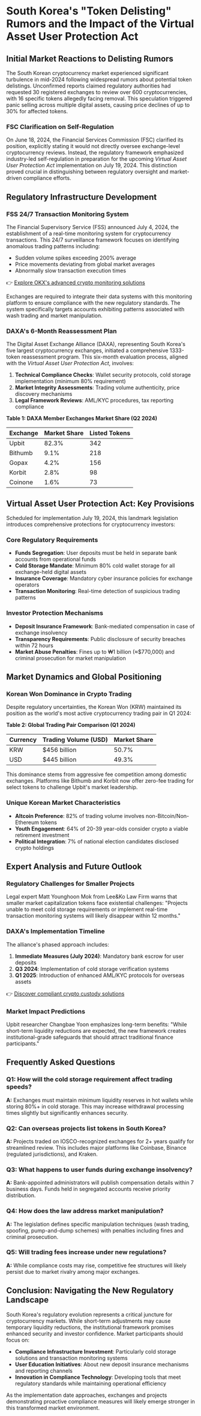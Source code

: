 # South Korea's "Token Delisting" Rumors and the Impact of the Virtual Asset User Protection Act

## Initial Market Reactions to Delisting Rumors

The South Korean cryptocurrency market experienced significant turbulence in mid-2024 following widespread rumors about potential token delistings. Unconfirmed reports claimed regulatory authorities had requested 30 registered exchanges to review over 600 cryptocurrencies, with 16 specific tokens allegedly facing removal. This speculation triggered panic selling across multiple digital assets, causing price declines of up to 30% for affected tokens.

### FSC Clarification on Self-Regulation

On June 18, 2024, the Financial Services Commission (FSC) clarified its position, explicitly stating it would not directly oversee exchange-level cryptocurrency reviews. Instead, the regulatory framework emphasized industry-led self-regulation in preparation for the upcoming *Virtual Asset User Protection Act* implementation on July 19, 2024. This distinction proved crucial in distinguishing between regulatory oversight and market-driven compliance efforts.

## Regulatory Infrastructure Development

### FSS 24/7 Transaction Monitoring System

The Financial Supervisory Service (FSS) announced July 4, 2024, the establishment of a real-time monitoring system for cryptocurrency transactions. This 24/7 surveillance framework focuses on identifying anomalous trading patterns including:

- Sudden volume spikes exceeding 200% average
- Price movements deviating from global market averages
- Abnormally slow transaction execution times

👉 [Explore OKX's advanced crypto monitoring solutions](https://bit.ly/okx-bonus)

Exchanges are required to integrate their data systems with this monitoring platform to ensure compliance with the new regulatory standards. The system specifically targets accounts exhibiting patterns associated with wash trading and market manipulation.

### DAXA's 6-Month Reassessment Plan

The Digital Asset Exchange Alliance (DAXA), representing South Korea's five largest cryptocurrency exchanges, initiated a comprehensive 1333-token reassessment program. This six-month evaluation process, aligned with the *Virtual Asset User Protection Act*, involves:

1. **Technical Compliance Checks**: Wallet security protocols, cold storage implementation (minimum 80% requirement)
2. **Market Integrity Assessments**: Trading volume authenticity, price discovery mechanisms
3. **Legal Framework Reviews**: AML/KYC procedures, tax reporting compliance

**Table 1: DAXA Member Exchanges Market Share (Q2 2024)**

| Exchange  | Market Share | Listed Tokens |
|----------|--------------|---------------|
| Upbit    | 82.3%        | 342           |
| Bithumb  | 9.1%         | 218           |
| Gopax    | 4.2%         | 156           |
| Korbit   | 2.8%         | 98            |
| Coinone  | 1.6%         | 73            |

## Virtual Asset User Protection Act: Key Provisions

Scheduled for implementation July 19, 2024, this landmark legislation introduces comprehensive protections for cryptocurrency investors:

### Core Regulatory Requirements

- **Funds Segregation**: User deposits must be held in separate bank accounts from operational funds
- **Cold Storage Mandate**: Minimum 80% cold wallet storage for all exchange-held digital assets
- **Insurance Coverage**: Mandatory cyber insurance policies for exchange operators
- **Transaction Monitoring**: Real-time detection of suspicious trading patterns

### Investor Protection Mechanisms

- **Deposit Insurance Framework**: Bank-mediated compensation in case of exchange insolvency
- **Transparency Requirements**: Public disclosure of security breaches within 72 hours
- **Market Abuse Penalties**: Fines up to ₩1 billion (≈$770,000) and criminal prosecution for market manipulation

## Market Dynamics and Global Positioning

### Korean Won Dominance in Crypto Trading

Despite regulatory uncertainties, the Korean Won (KRW) maintained its position as the world's most active cryptocurrency trading pair in Q1 2024:

**Table 2: Global Trading Pair Comparison (Q1 2024)**

| Currency | Trading Volume (USD) | Market Share |
|---------|----------------------|------------|
| KRW     | $456 billion         | 50.7%      |
| USD     | $445 billion         | 49.3%      |

This dominance stems from aggressive fee competition among domestic exchanges. Platforms like Bithumb and Korbit now offer zero-fee trading for select tokens to challenge Upbit's market leadership.

### Unique Korean Market Characteristics

- **Altcoin Preference**: 82% of trading volume involves non-Bitcoin/Non-Ethereum tokens
- **Youth Engagement**: 64% of 20-39 year-olds consider crypto a viable retirement investment
- **Political Integration**: 7% of national election candidates disclosed crypto holdings

## Expert Analysis and Future Outlook

### Regulatory Challenges for Smaller Projects

Legal expert Matt Younghoon Mok from Lee&Ko Law Firm warns that smaller market capitalization tokens face existential challenges: "Projects unable to meet cold storage requirements or implement real-time transaction monitoring systems will likely disappear within 12 months."

### DAXA's Implementation Timeline

The alliance's phased approach includes:

1. **Immediate Measures (July 2024)**: Mandatory bank escrow for user deposits
2. **Q3 2024**: Implementation of cold storage verification systems
3. **Q1 2025**: Introduction of enhanced AML/KYC protocols for overseas assets

👉 [Discover compliant crypto custody solutions](https://bit.ly/okx-bonus)

### Market Impact Predictions

Upbit researcher Changbae Yoon emphasizes long-term benefits: "While short-term liquidity reductions are expected, the new framework creates institutional-grade safeguards that should attract traditional finance participants."

## Frequently Asked Questions

### Q1: How will the cold storage requirement affect trading speeds?
**A:** Exchanges must maintain minimum liquidity reserves in hot wallets while storing 80%+ in cold storage. This may increase withdrawal processing times slightly but significantly enhances security.

### Q2: Can overseas projects list tokens in South Korea?
**A:** Projects traded on IOSCO-recognized exchanges for 2+ years qualify for streamlined review. This includes major platforms like Coinbase, Binance (regulated jurisdictions), and Kraken.

### Q3: What happens to user funds during exchange insolvency?
**A:** Bank-appointed administrators will publish compensation details within 7 business days. Funds held in segregated accounts receive priority distribution.

### Q4: How does the law address market manipulation?
**A:** The legislation defines specific manipulation techniques (wash trading, spoofing, pump-and-dump schemes) with penalties including fines and criminal prosecution.

### Q5: Will trading fees increase under new regulations?
**A:** While compliance costs may rise, competitive fee structures will likely persist due to market rivalry among major exchanges.

## Conclusion: Navigating the New Regulatory Landscape

South Korea's regulatory evolution represents a critical juncture for cryptocurrency markets. While short-term adjustments may cause temporary liquidity reductions, the institutional framework promises enhanced security and investor confidence. Market participants should focus on:

- **Compliance Infrastructure Investment**: Particularly cold storage solutions and transaction monitoring systems
- **User Education Initiatives**: About new deposit insurance mechanisms and reporting channels
- **Innovation in Compliance Technology**: Developing tools that meet regulatory standards while maintaining operational efficiency

As the implementation date approaches, exchanges and projects demonstrating proactive compliance measures will likely emerge stronger in this transformed market environment.